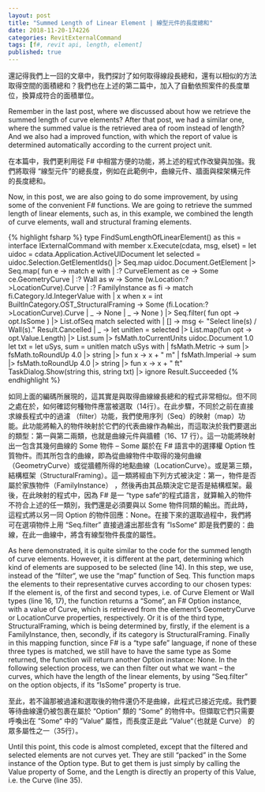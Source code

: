 ```yaml
---
layout: post
title: "Summed Length of Linear Element | 線型元件的長度總和"
date: 2018-11-20-174226 
categories: RevitExternalCommand
tags: [f#, revit api, length, element]
published: true
---
```

<script src="/assets/signup/signup.js"></script>
<signup-component></signup-component>

還記得我們上一回的文章中，我們探討了如何取得線段長總和，還有以相似的方法取得空間的面積總和？我們也在上述的第二篇中，加入了自動依照案件的長度單位，換算成符合的面積單位。

Remember in the last post, where we discussed about how we retrieve the summed length of curve elements? After that post, we had a similar one, where the summed value is the retrieved area of room instead of length? And we also had a improved function, with which the report of value is determined automatically according to the current project unit. 

在本篇中，我們更利用從 F# 中相當方便的功能，將上述的程式作改變與加強。我們將取得 “線型元件”的總長度，例如在此範例中，曲線元件、牆面與樑架構元件的長度總和。

Now, in this post, we are also going to do some improvement, by using some of the convenient F# functions. We are going to retrieve the summed length of linear elements, such as, in this example, we combined the length of curve elements, wall and structural framing elements. 

{% highlight fsharp %}
type FindSumLengthOfLinearElement() as this = 
  interface IExternalCommand with
    member x.Execute(cdata, msg, elset) =
      let uidoc = cdata.Application.ActiveUIDocument
      let selected =
        uidoc.Selection.GetElementIds() 
        |> Seq.map uidoc.Document.GetElement
        |> Seq.map(
          fun e ->
            match e with
            | :? CurveElement as ce -> Some ce.GeometryCurve
            | :? Wall as w -> Some (w.Location:?>LocationCurve).Curve
            | :? FamilyInstance as fi ->
              match fi.Category.Id.IntegerValue with
              | x when x = int BuiltInCategory.OST_StructuralFraming -> 
                Some (fi.Location:?>LocationCurve).Curve
              | _ -> None
            | _ -> None
        )
        |> Seq.filter(
          fun opt -> opt.IsSome
        ) |> List.ofSeq
      match selected with
      | [] -> 
        msg <- "Select line(s) / Wall(s)."
        Result.Cancelled
      | _ ->
        let unitlen =
          selected
          |> List.map(fun opt -> opt.Value.Length)
          |> List.sum
          |> fsMath.toCurrentUnits uidoc.Document 1.0
        let txt =
          let uSys, sum = unitlen
          match uSys with
          | fsMath.Metric ->
            sum |> fsMath.toRoundUp 4.0 |> string |> fun x -> x + " m"
          | fsMath.Imperial ->
            sum |> fsMath.toRoundUp 4.0 |> string |> fun x -> x + " ft"
        TaskDialog.Show(string this, string txt) |> ignore
        Result.Succeeded
{% endhighlight %}

如同上面的編碼所展現的，這其實是與取得曲線線長總和的程式非常相似。但不同之處在於，如何確認何種物件應當被選取（14行）。在此步驟，不同於之前在直接求線長程式中的過濾 （filter）功能，我們使用序列（Seq）的映射（map）功能。此功能將輸入的物件映射於它們的代表曲線作為輸出，而這取決於我們要選出的類型：第一與第二兩類，也就是曲線元件與牆體（16、17 行）。這一功能將映射出一包含其幾何曲線的 Some 物件 –  Some 屬於在 F# 語言中的選擇權 Option 性質物件。而其所包含的曲線，即為從曲線物件中取得的幾何曲線（GeometryCurve）或從牆體所得的地點曲線（LocationCurve）。或是第三類，結構框架（StructuralFraming）。這一類將經由下列方式被決定：第一，物件是否屬於家族物件（FamilyInstance） ，然後再由其品類決定它是否是結構框架。最後，在此映射的程式中，因為 F# 是一 “type safe“的程式語言，就算輸入的物件不符合上述的任一類別，我們還是必須要與以 Some 物件同類的輸出。而此時，這程式將以另一同 Option 的物件回應：None。在接下來的選取過程中，我們將可在選項物件上用 “Seq.filter” 直接過濾出那些含有 ”IsSome“ 即是我們要的：曲線，在此一曲線中，將含有線型物件長度的屬性。

As here demonstrated, it is quite similar to the code for the summed length of curve elements. However, it is different at the part, determining which kind of elements are supposed to be selected (line 14). In this step, we use, instead of the “filter“, we use the “map” function of Seq. This function maps the elements to their representative curves according to our chosen types: If the element is, of the first and second types, i.e. of Curve Element or Wall types (line 16, 17), the function returns a “Some“, an F# Option instance, with a value of Curve, which is retrieved from the element’s GeometryCurve or LocationCurve properties, respectively. Or it is of the third type, StructuralFraming, which is being determined by, firstly, if the element is a FamilyInstance, then, secondly,  if its category is StructuralFraming. Finally in this mapping function, since F# is a “type safe” language, if none of these three types is matched, we still have to have the same type as Some returned, the function will return another Option instance: None. In the following selection process, we can then filter out what we want – the curves, which have the length of the linear elements, by using “Seq.filter” on the option objects, if its “IsSome” property is true.

至此，若不論那被過濾和選取後的物件還仍不是曲線，此程式已接近完成。我們要等待曲線還仍被包裹在屬於 “Option” 類的 “Some” 的物件中。但擷取它們只需要呼喚出在 ”Some“ 中的 ”Value“ 屬性，而長度正是此 ”Value“（也就是 Curve） 的眾多屬性之一（35行）。

Until this point, this code is almost completed, except that the filtered and selected elements are not curves yet. They are still “packed” in the Some instance of the Option type. But to get them is just simply by calling the Value property of Some, and the Length is directly an property of this Value, i.e. the Curve (line 35). 